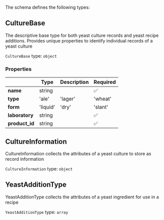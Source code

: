 The schema defines the following types:

## CultureBase

The descriptive base type for both yeast culture records and yeast recipe additions. Provides unique properties to identify individual records of a yeast culture

`CultureBase` type: `object`

### Properties

|   |Type|Description|Required|
|---|----|-----------|--------|
| **name** | string|  | :white_check_mark: |
| **type** |  'ale'  | 'lager'  | 'wheat'  | 'wine'  | 'champagne'  | 'bacteria'  | 'mixed-culture' |  | :white_check_mark: |
| **form** |  'liquid'  | 'dry'  | 'slant'  | 'culture' |  | :white_check_mark: |
| **laboratory** | string|  | :white_check_mark: |
| **product_id** | string|  | :white_check_mark: |

## CultureInformation

CultureInformation collects the attributes of a yeast culture to store as record information

`CultureInformation` type: `object`


## YeastAdditionType

YeastAdditionType collects the attributes of a yeast ingredient for use in a recipe

`YeastAdditionType` type: `array`


